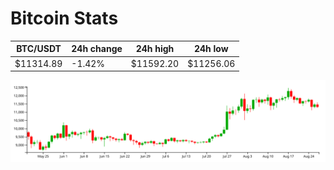 # Bitcoin Stats

BTC/USDT|24h change|24h high|24h low|
|---|---|---|---|
|$11314.89|-1.42%|$11592.20|$11256.06|

<img src="./chart.svg">
